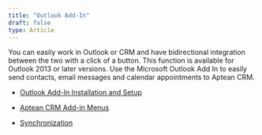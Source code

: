 ```yaml
---
title: "Outlook Add-In"
draft: false
type: Article
---
```




You can easily work in Outlook or CRM and have bidirectional integration between the two with a click of a button. This function is available for Outlook 2013 or later versions.
Use the Microsoft Outlook Add In to easily send contacts, email messages and calendar appointments to Aptean CRM.

- [Outlook Add-In Installation and Setup](../Outlook-AddIn/Outlook-AddIn-Installation-and-Setup.md)

- [Aptean CRM Add-in Menus](../Outlook-AddIn/Aptean-CRM-Addin-Menus/contents.md)

- [Synchronization](../Outlook-AddIn/Synchronization/contents.md)
